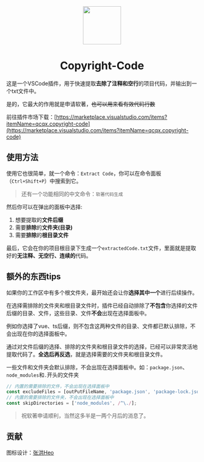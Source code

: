 <div align="center">
<!-- Logo -->
<img width="100px" src="https://bu.dusays.com/2024/01/19/65a9ef6a40f0a.png">
<!-- 名称 -->
<h1>Copyright-Code</h1>
</div>

这是一个VSCode插件，用于快速提取**去除了注释和空行**的项目代码，并输出到一个txt文件中。

是的，它最大的作用就是申请软著，~~也可以用来看有效代码行数~~

前往插件市场下载：[https://marketplace.visualstudio.com/items?itemName=qcqx.copyright-code](https://marketplace.visualstudio.com/items?itemName=qcqx.copyright-code)

## 使用方法
使用它也很简单，就一个命令：`Extract Code`，你可以在命令面板（`Ctrl+Shift+P`）中搜索到它。

> 还有一个功能相同的中文命令：`软著代码生成`

然后你可以在弹出的面板中选择:
1. 想要提取的**文件后缀**
2. 需要**排除**的**文件夹(目录)**
3. 需要**排除**的**根目录文件**

最后，它会在你的项目根目录下生成一个`extractedCode.txt`文件，里面就是提取好的**无注释、无空行、连续的**代码。

## 额外的东西tips
如果你的工作区中有多个根文件夹，最开始还会让你**选择其中一个**进行后续操作。

在选择需排除的文件夹和根目录文件时，插件已经自动排除了**不包含**你选择的文件后缀的目录、文件，这些目录、文件**不会**出现在选择面板中。

例如你选择了vue、ts后缀，则不包含这两种文件的目录、文件都已默认排除，不会出现在你的选择面板中。

通过对文件后缀的选择、排除的文件夹和根目录文件的选择，已经可以非常灵活地提取代码了。**全选后再反选**，就是选择需要的文件夹和根目录文件。

一些文件和文件夹会默认排除，不会出现在选择面板中。如：`package.json`、`node_modules`和`.`开头的文件夹

```js 内置默认排除
// 内置的需要排除的文件，不会出现在选择面板中
const excludeFiles = [outPutFileName, 'package.json', 'package-lock.json', 'pnpm-lock.yaml', 'yarn.lock'];
// 内置的需要排除的文件夹，不会出现在选择面板中
const skipDirectories = ['node_modules', /^\./];
```

> 祝软著申请顺利，当然这多半是一两个月后的消息了。

## 贡献

图标设计：[张洪Heo](https://github.com/zhheo)



